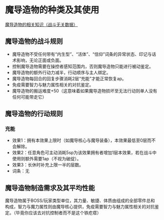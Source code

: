 # 魔导造物的种类及其使用

<a href="../Knowlage of Golem" target="_blank">魔导造物的相关知识（战斗无关数据）</a>

## 魔导造物的战斗规则

* 魔导造物不受任何带有“内生型”、“活体”、“信仰”词条的异常状态、印记与话术影响，无论正面或负面。
* 控制魔导造物需要在操控者感知范围内，否则魔导造物只能进行被动鉴定。
* 魔导造物的额外行动力减半，行动顺序与主人绑定。
* 魔导造物每回合的回复步骤消耗2层“充能”才能正常恢复ap。
* 免疫需要智力与魅力属性相关的对抗鉴定。
* 魔导造物的搬运难度+50（这意味着如果魔导造物损坏至无法行动则单人没有任何可能带走它）

## 魔导造物的行动规则



### <h id="充能">充能</h>

* 效果1：拥有本效果上限时（如魔导核心与魔导装备），本效果最低至0层而不会解除。
* 效果2：任意角色可主动消耗5sp为该效果拥有者增加1层本效果，若在战斗中使用则额外需要1ap（不视为破绽）。
* 效果3：长休时补充上限一半的层数。
* 词条：无

## 魔导造物制造需求及其平均性能

魔导造物属于BOSS/玩家类型单位，其力量、敏捷、体质由组成的全部零件总和构成，智力与魔力属性则由魔导核心提供，免疫需要智力与魅力属性相关的对抗鉴定。（毕竟你应该去对抗控制者而不是这个铁疙瘩）